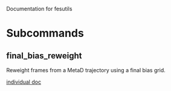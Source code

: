 Documentation for fesutils


# Subcommands

## final_bias_reweight

Reweight frames from a MetaD trajectory using a final bias grid.

[individual doc](final_bias_reweight.md)